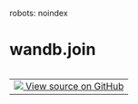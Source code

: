 robots: noindex

# wandb.join

<!-- Insert buttons and diff -->

<table class="tfo-notebook-buttons tfo-api nocontent" align="left">
<td>
  <a target="_blank" href="https://www.github.com/wandb/client/tree/master/wandb/sdk/wandb_run.py#L1929-L1931">
    <img src="https://www.tensorflow.org/images/GitHub-Mark-32px.png" />
    View source on GitHub
  </a>
</td>
</table>





<pre class="devsite-click-to-copy prettyprint lang-py tfo-signature-link">
<code>wandb.join(
    exit_code=None
)
</code></pre>



<!-- Placeholder for "Used in" -->
